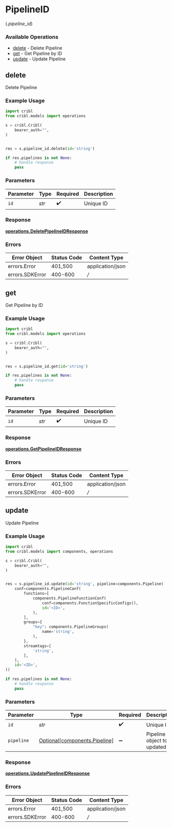 # PipelineID
(*.pipeline_id*)

### Available Operations

* [delete](#delete) - Delete Pipeline
* [get](#get) - Get Pipeline by ID
* [update](#update) - Update Pipeline

## delete

Delete Pipeline

### Example Usage

```python
import cribl
from cribl.models import operations

s = cribl.Cribl(
    bearer_auth="",
)


res = s.pipeline_id.delete(id='string')

if res.pipelines is not None:
    # handle response
    pass
```

### Parameters

| Parameter          | Type               | Required           | Description        |
| ------------------ | ------------------ | ------------------ | ------------------ |
| `id`               | *str*              | :heavy_check_mark: | Unique ID          |


### Response

**[operations.DeletePipelineIDResponse](../../models/operations/deletepipelineidresponse.md)**
### Errors

| Error Object     | Status Code      | Content Type     |
| ---------------- | ---------------- | ---------------- |
| errors.Error     | 401,500          | application/json |
| errors.SDKError  | 400-600          | */*              |

## get

Get Pipeline by ID

### Example Usage

```python
import cribl
from cribl.models import operations

s = cribl.Cribl(
    bearer_auth="",
)


res = s.pipeline_id.get(id='string')

if res.pipelines is not None:
    # handle response
    pass
```

### Parameters

| Parameter          | Type               | Required           | Description        |
| ------------------ | ------------------ | ------------------ | ------------------ |
| `id`               | *str*              | :heavy_check_mark: | Unique ID          |


### Response

**[operations.GetPipelineIDResponse](../../models/operations/getpipelineidresponse.md)**
### Errors

| Error Object     | Status Code      | Content Type     |
| ---------------- | ---------------- | ---------------- |
| errors.Error     | 401,500          | application/json |
| errors.SDKError  | 400-600          | */*              |

## update

Update Pipeline

### Example Usage

```python
import cribl
from cribl.models import components, operations

s = cribl.Cribl(
    bearer_auth="",
)


res = s.pipeline_id.update(id='string', pipeline=components.Pipeline(
    conf=components.PipelineConf(
        functions=[
            components.PipelineFunctionConf(
                conf=components.FunctionSpecificConfigs(),
                id='<ID>',
            ),
        ],
        groups={
            "key": components.PipelineGroups(
                name='string',
            ),
        },
        streamtags=[
            'string',
        ],
    ),
    id='<ID>',
))

if res.pipelines is not None:
    # handle response
    pass
```

### Parameters

| Parameter                                                        | Type                                                             | Required                                                         | Description                                                      |
| ---------------------------------------------------------------- | ---------------------------------------------------------------- | ---------------------------------------------------------------- | ---------------------------------------------------------------- |
| `id`                                                             | *str*                                                            | :heavy_check_mark:                                               | Unique ID                                                        |
| `pipeline`                                                       | [Optional[components.Pipeline]](../../models/shared/pipeline.md) | :heavy_minus_sign:                                               | Pipeline object to be updated                                    |


### Response

**[operations.UpdatePipelineIDResponse](../../models/operations/updatepipelineidresponse.md)**
### Errors

| Error Object     | Status Code      | Content Type     |
| ---------------- | ---------------- | ---------------- |
| errors.Error     | 401,500          | application/json |
| errors.SDKError  | 400-600          | */*              |
